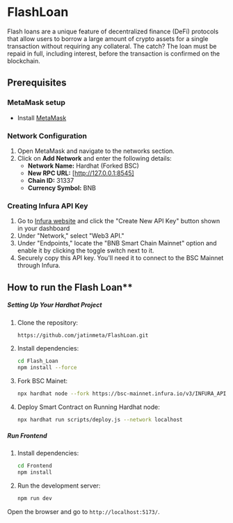 # FlashLoan
Flash loans are a unique feature of decentralized finance (DeFi) protocols that allow users to borrow a large amount of crypto assets for a single transaction without requiring any collateral. The catch? The loan must be repaid in full, including interest, before the transaction is confirmed on the blockchain.


## **Prerequisites**

### **MetaMask setup**

- Install [MetaMask](https://metamask.io/)

### **Network Configuration**

1. Open MetaMask and navigate to the networks section.
2. Click on **Add Network** and enter the following details:
    - **Network Name:** Hardhat (Forked BSC)
    - **New RPC URL:** [http://127.0.0.1:8545]
    - **Chain ID:** 31337
    - **Currency Symbol:** BNB


### **Creating Infura API Key**

1. Go to [Infura website](https://app.infura.io/) and click the "Create New API Key" button shown in your dashboard
3. Under "Network," select "Web3 API."
4. Under "Endpoints," locate the "BNB Smart Chain Mainnet" option and enable it by clicking the toggle switch next to it.
5. Securely copy this API key. You'll need it to connect to the BSC Mainnet through Infura.



## How to run the Flash Loan**

##### Setting Up Your Hardhat Project
1. Clone the repository:
    ```bash
    https://github.com/jatinmeta/FlashLoan.git
    ```
2. Install dependencies:
    ```bash
    cd Flash_Loan
    npm install --force
    ```

3. Fork BSC Mainet:
    ```bash
    npx hardhat node --fork https://bsc-mainnet.infura.io/v3/INFURA_API_kEY
    ```

3. Deploy Smart Contract on Running Hardhat node:
    ```bash
    npx hardhat run scripts/deploy.js --network localhost
    ```

##### Run Frontend

1. Install dependencies:
    ```bash
    cd Frontend
    npm install 
    ```
2. Run the development server:
    ```bash
    npm run dev
    ```
Open the browser and go to `http://localhost:5173/`.


